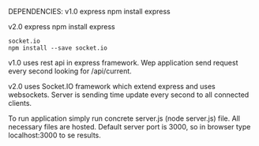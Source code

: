 DEPENDENCIES:
v1.0
    express
    npm install express

v2.0
    express
    npm install express

    socket.io
    npm install --save socket.io

v1.0
    uses rest api in express framework. Wep application send request every second looking for /api/current.

v2.0
    uses Socket.IO framework which extend express and uses websockets.
    Server is sending time update every second to all connected clients.

To run application simply run concrete server.js (node server.js) file. All necessary files are hosted.
Default server port is 3000, so in browser type localhost:3000 to se results.